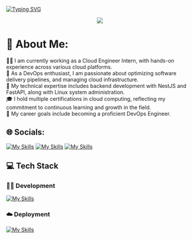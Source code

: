 [![Typing SVG](https://readme-typing-svg.demolab.com?font=Fira+Code&weight=10000&size=30&pause=1000&color=F7F7F7&width=435&lines=Hi+there!+%F0%9F%91%8B+I'm+Danang)](https://git.io/typing-svg)
<p align="center">
  <img src="https://github.com/thompsonemerson/thompsonemerson/raw/master/cover-thompson.png" />
</p>

# 💫 About Me:
🧑‍💻 I am currently working as a Cloud Engineer Intern, with hands-on experience across various cloud platforms.<br>
🔧 As a DevOps enthusiast, I am passionate about optimizing software delivery pipelines, and managing cloud infrastructure.<br>
🚀 My technical expertise includes backend development with NestJS and FastAPI, along with Linux system administration.<br>
🎓 I hold multiple certifications in cloud computing, reflecting my commitment to continuous learning and growth in the field.<br>
🎯 My career goals include becoming a proficient DevOps Engineer.<br>


## 🌐 Socials:
[![My Skills](https://skillicons.dev/icons?i=instagram)](https://instagram.com/danang.nugrho)
[![My Skills](https://skillicons.dev/icons?i=linkedin)](https://linkedin.com/in/danangadi)
[![My Skills](https://skillicons.dev/icons?i=twitter)](https://x.com/DanangAdi26)

## 💻 Tech Stack

### 👨‍💻 Development
[![My Skills](https://skillicons.dev/icons?i=js,php,py,ts,bootstrap,express,fastapi,nestjs,nodejs,prisma,netlify,postgres,mysql,mongodb,postman,babel,github,jest&perline=9)](https://skillicons.dev)

### ☁️ Deployment
[![My Skills](https://skillicons.dev/icons?i=aws,gcp,powershell,bash,bitbucket,grafana,prometheus,ansible,cloudflare,docker,debian,git,githubactions,gitlab,jenkins,kubernetes,linux,mint,nginx,terraform,ubuntu,windows&perline=11)](https://skillicons.dev)




  
  
